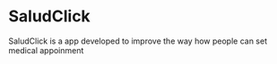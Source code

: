 # SaludClick
SaludClick is a app developed to improve the way how people can set medical appoinment
